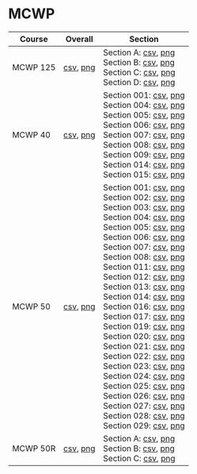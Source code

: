 # MCWP

| Course | Overall | Section |
| ------ | ------- | ------- |
| MCWP 125 | [csv](https://github.com/UCSD-Historical-Enrollment-Data/2024Spring/blob/main/overall/MCWP%20125.csv), [png](https://raw.githubusercontent.com/UCSD-Historical-Enrollment-Data/2024Spring/main/plot_overall/MCWP%20125.png) | Section A: [csv](https://github.com/UCSD-Historical-Enrollment-Data/2024Spring/blob/main/section/MCWP%20125_A.csv), [png](https://raw.githubusercontent.com/UCSD-Historical-Enrollment-Data/2024Spring/main/plot_section/MCWP%20125_A.png)<br>Section B: [csv](https://github.com/UCSD-Historical-Enrollment-Data/2024Spring/blob/main/section/MCWP%20125_B.csv), [png](https://raw.githubusercontent.com/UCSD-Historical-Enrollment-Data/2024Spring/main/plot_section/MCWP%20125_B.png)<br>Section C: [csv](https://github.com/UCSD-Historical-Enrollment-Data/2024Spring/blob/main/section/MCWP%20125_C.csv), [png](https://raw.githubusercontent.com/UCSD-Historical-Enrollment-Data/2024Spring/main/plot_section/MCWP%20125_C.png)<br>Section D: [csv](https://github.com/UCSD-Historical-Enrollment-Data/2024Spring/blob/main/section/MCWP%20125_D.csv), [png](https://raw.githubusercontent.com/UCSD-Historical-Enrollment-Data/2024Spring/main/plot_section/MCWP%20125_D.png) |
| MCWP 40 | [csv](https://github.com/UCSD-Historical-Enrollment-Data/2024Spring/blob/main/overall/MCWP%2040.csv), [png](https://raw.githubusercontent.com/UCSD-Historical-Enrollment-Data/2024Spring/main/plot_overall/MCWP%2040.png) | Section 001: [csv](https://github.com/UCSD-Historical-Enrollment-Data/2024Spring/blob/main/section/MCWP%2040_001.csv), [png](https://raw.githubusercontent.com/UCSD-Historical-Enrollment-Data/2024Spring/main/plot_section/MCWP%2040_001.png)<br>Section 004: [csv](https://github.com/UCSD-Historical-Enrollment-Data/2024Spring/blob/main/section/MCWP%2040_004.csv), [png](https://raw.githubusercontent.com/UCSD-Historical-Enrollment-Data/2024Spring/main/plot_section/MCWP%2040_004.png)<br>Section 005: [csv](https://github.com/UCSD-Historical-Enrollment-Data/2024Spring/blob/main/section/MCWP%2040_005.csv), [png](https://raw.githubusercontent.com/UCSD-Historical-Enrollment-Data/2024Spring/main/plot_section/MCWP%2040_005.png)<br>Section 006: [csv](https://github.com/UCSD-Historical-Enrollment-Data/2024Spring/blob/main/section/MCWP%2040_006.csv), [png](https://raw.githubusercontent.com/UCSD-Historical-Enrollment-Data/2024Spring/main/plot_section/MCWP%2040_006.png)<br>Section 007: [csv](https://github.com/UCSD-Historical-Enrollment-Data/2024Spring/blob/main/section/MCWP%2040_007.csv), [png](https://raw.githubusercontent.com/UCSD-Historical-Enrollment-Data/2024Spring/main/plot_section/MCWP%2040_007.png)<br>Section 008: [csv](https://github.com/UCSD-Historical-Enrollment-Data/2024Spring/blob/main/section/MCWP%2040_008.csv), [png](https://raw.githubusercontent.com/UCSD-Historical-Enrollment-Data/2024Spring/main/plot_section/MCWP%2040_008.png)<br>Section 009: [csv](https://github.com/UCSD-Historical-Enrollment-Data/2024Spring/blob/main/section/MCWP%2040_009.csv), [png](https://raw.githubusercontent.com/UCSD-Historical-Enrollment-Data/2024Spring/main/plot_section/MCWP%2040_009.png)<br>Section 014: [csv](https://github.com/UCSD-Historical-Enrollment-Data/2024Spring/blob/main/section/MCWP%2040_014.csv), [png](https://raw.githubusercontent.com/UCSD-Historical-Enrollment-Data/2024Spring/main/plot_section/MCWP%2040_014.png)<br>Section 015: [csv](https://github.com/UCSD-Historical-Enrollment-Data/2024Spring/blob/main/section/MCWP%2040_015.csv), [png](https://raw.githubusercontent.com/UCSD-Historical-Enrollment-Data/2024Spring/main/plot_section/MCWP%2040_015.png) |
| MCWP 50 | [csv](https://github.com/UCSD-Historical-Enrollment-Data/2024Spring/blob/main/overall/MCWP%2050.csv), [png](https://raw.githubusercontent.com/UCSD-Historical-Enrollment-Data/2024Spring/main/plot_overall/MCWP%2050.png) | Section 001: [csv](https://github.com/UCSD-Historical-Enrollment-Data/2024Spring/blob/main/section/MCWP%2050_001.csv), [png](https://raw.githubusercontent.com/UCSD-Historical-Enrollment-Data/2024Spring/main/plot_section/MCWP%2050_001.png)<br>Section 002: [csv](https://github.com/UCSD-Historical-Enrollment-Data/2024Spring/blob/main/section/MCWP%2050_002.csv), [png](https://raw.githubusercontent.com/UCSD-Historical-Enrollment-Data/2024Spring/main/plot_section/MCWP%2050_002.png)<br>Section 003: [csv](https://github.com/UCSD-Historical-Enrollment-Data/2024Spring/blob/main/section/MCWP%2050_003.csv), [png](https://raw.githubusercontent.com/UCSD-Historical-Enrollment-Data/2024Spring/main/plot_section/MCWP%2050_003.png)<br>Section 004: [csv](https://github.com/UCSD-Historical-Enrollment-Data/2024Spring/blob/main/section/MCWP%2050_004.csv), [png](https://raw.githubusercontent.com/UCSD-Historical-Enrollment-Data/2024Spring/main/plot_section/MCWP%2050_004.png)<br>Section 005: [csv](https://github.com/UCSD-Historical-Enrollment-Data/2024Spring/blob/main/section/MCWP%2050_005.csv), [png](https://raw.githubusercontent.com/UCSD-Historical-Enrollment-Data/2024Spring/main/plot_section/MCWP%2050_005.png)<br>Section 006: [csv](https://github.com/UCSD-Historical-Enrollment-Data/2024Spring/blob/main/section/MCWP%2050_006.csv), [png](https://raw.githubusercontent.com/UCSD-Historical-Enrollment-Data/2024Spring/main/plot_section/MCWP%2050_006.png)<br>Section 007: [csv](https://github.com/UCSD-Historical-Enrollment-Data/2024Spring/blob/main/section/MCWP%2050_007.csv), [png](https://raw.githubusercontent.com/UCSD-Historical-Enrollment-Data/2024Spring/main/plot_section/MCWP%2050_007.png)<br>Section 008: [csv](https://github.com/UCSD-Historical-Enrollment-Data/2024Spring/blob/main/section/MCWP%2050_008.csv), [png](https://raw.githubusercontent.com/UCSD-Historical-Enrollment-Data/2024Spring/main/plot_section/MCWP%2050_008.png)<br>Section 011: [csv](https://github.com/UCSD-Historical-Enrollment-Data/2024Spring/blob/main/section/MCWP%2050_011.csv), [png](https://raw.githubusercontent.com/UCSD-Historical-Enrollment-Data/2024Spring/main/plot_section/MCWP%2050_011.png)<br>Section 012: [csv](https://github.com/UCSD-Historical-Enrollment-Data/2024Spring/blob/main/section/MCWP%2050_012.csv), [png](https://raw.githubusercontent.com/UCSD-Historical-Enrollment-Data/2024Spring/main/plot_section/MCWP%2050_012.png)<br>Section 013: [csv](https://github.com/UCSD-Historical-Enrollment-Data/2024Spring/blob/main/section/MCWP%2050_013.csv), [png](https://raw.githubusercontent.com/UCSD-Historical-Enrollment-Data/2024Spring/main/plot_section/MCWP%2050_013.png)<br>Section 014: [csv](https://github.com/UCSD-Historical-Enrollment-Data/2024Spring/blob/main/section/MCWP%2050_014.csv), [png](https://raw.githubusercontent.com/UCSD-Historical-Enrollment-Data/2024Spring/main/plot_section/MCWP%2050_014.png)<br>Section 016: [csv](https://github.com/UCSD-Historical-Enrollment-Data/2024Spring/blob/main/section/MCWP%2050_016.csv), [png](https://raw.githubusercontent.com/UCSD-Historical-Enrollment-Data/2024Spring/main/plot_section/MCWP%2050_016.png)<br>Section 017: [csv](https://github.com/UCSD-Historical-Enrollment-Data/2024Spring/blob/main/section/MCWP%2050_017.csv), [png](https://raw.githubusercontent.com/UCSD-Historical-Enrollment-Data/2024Spring/main/plot_section/MCWP%2050_017.png)<br>Section 019: [csv](https://github.com/UCSD-Historical-Enrollment-Data/2024Spring/blob/main/section/MCWP%2050_019.csv), [png](https://raw.githubusercontent.com/UCSD-Historical-Enrollment-Data/2024Spring/main/plot_section/MCWP%2050_019.png)<br>Section 020: [csv](https://github.com/UCSD-Historical-Enrollment-Data/2024Spring/blob/main/section/MCWP%2050_020.csv), [png](https://raw.githubusercontent.com/UCSD-Historical-Enrollment-Data/2024Spring/main/plot_section/MCWP%2050_020.png)<br>Section 021: [csv](https://github.com/UCSD-Historical-Enrollment-Data/2024Spring/blob/main/section/MCWP%2050_021.csv), [png](https://raw.githubusercontent.com/UCSD-Historical-Enrollment-Data/2024Spring/main/plot_section/MCWP%2050_021.png)<br>Section 022: [csv](https://github.com/UCSD-Historical-Enrollment-Data/2024Spring/blob/main/section/MCWP%2050_022.csv), [png](https://raw.githubusercontent.com/UCSD-Historical-Enrollment-Data/2024Spring/main/plot_section/MCWP%2050_022.png)<br>Section 023: [csv](https://github.com/UCSD-Historical-Enrollment-Data/2024Spring/blob/main/section/MCWP%2050_023.csv), [png](https://raw.githubusercontent.com/UCSD-Historical-Enrollment-Data/2024Spring/main/plot_section/MCWP%2050_023.png)<br>Section 024: [csv](https://github.com/UCSD-Historical-Enrollment-Data/2024Spring/blob/main/section/MCWP%2050_024.csv), [png](https://raw.githubusercontent.com/UCSD-Historical-Enrollment-Data/2024Spring/main/plot_section/MCWP%2050_024.png)<br>Section 025: [csv](https://github.com/UCSD-Historical-Enrollment-Data/2024Spring/blob/main/section/MCWP%2050_025.csv), [png](https://raw.githubusercontent.com/UCSD-Historical-Enrollment-Data/2024Spring/main/plot_section/MCWP%2050_025.png)<br>Section 026: [csv](https://github.com/UCSD-Historical-Enrollment-Data/2024Spring/blob/main/section/MCWP%2050_026.csv), [png](https://raw.githubusercontent.com/UCSD-Historical-Enrollment-Data/2024Spring/main/plot_section/MCWP%2050_026.png)<br>Section 027: [csv](https://github.com/UCSD-Historical-Enrollment-Data/2024Spring/blob/main/section/MCWP%2050_027.csv), [png](https://raw.githubusercontent.com/UCSD-Historical-Enrollment-Data/2024Spring/main/plot_section/MCWP%2050_027.png)<br>Section 028: [csv](https://github.com/UCSD-Historical-Enrollment-Data/2024Spring/blob/main/section/MCWP%2050_028.csv), [png](https://raw.githubusercontent.com/UCSD-Historical-Enrollment-Data/2024Spring/main/plot_section/MCWP%2050_028.png)<br>Section 029: [csv](https://github.com/UCSD-Historical-Enrollment-Data/2024Spring/blob/main/section/MCWP%2050_029.csv), [png](https://raw.githubusercontent.com/UCSD-Historical-Enrollment-Data/2024Spring/main/plot_section/MCWP%2050_029.png) |
| MCWP 50R | [csv](https://github.com/UCSD-Historical-Enrollment-Data/2024Spring/blob/main/overall/MCWP%2050R.csv), [png](https://raw.githubusercontent.com/UCSD-Historical-Enrollment-Data/2024Spring/main/plot_overall/MCWP%2050R.png) | Section A: [csv](https://github.com/UCSD-Historical-Enrollment-Data/2024Spring/blob/main/section/MCWP%2050R_A.csv), [png](https://raw.githubusercontent.com/UCSD-Historical-Enrollment-Data/2024Spring/main/plot_section/MCWP%2050R_A.png)<br>Section B: [csv](https://github.com/UCSD-Historical-Enrollment-Data/2024Spring/blob/main/section/MCWP%2050R_B.csv), [png](https://raw.githubusercontent.com/UCSD-Historical-Enrollment-Data/2024Spring/main/plot_section/MCWP%2050R_B.png)<br>Section C: [csv](https://github.com/UCSD-Historical-Enrollment-Data/2024Spring/blob/main/section/MCWP%2050R_C.csv), [png](https://raw.githubusercontent.com/UCSD-Historical-Enrollment-Data/2024Spring/main/plot_section/MCWP%2050R_C.png) |
